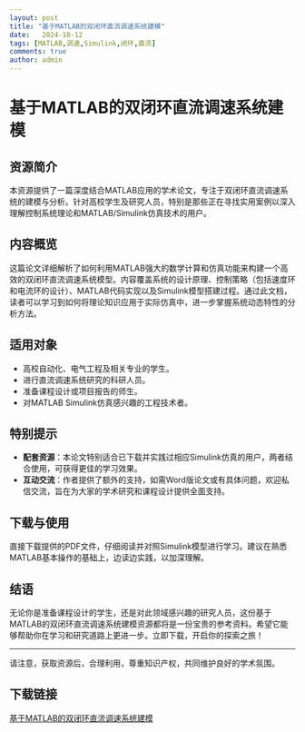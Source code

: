 ```yaml
---
layout: post
title: "基于MATLAB的双闭环直流调速系统建模"
date:   2024-10-12
tags: [MATLAB,调速,Simulink,闭环,直流]
comments: true
author: admin
---
```

# 基于MATLAB的双闭环直流调速系统建模

## 资源简介

本资源提供了一篇深度结合MATLAB应用的学术论文，专注于双闭环直流调速系统的建模与分析。针对高校学生及研究人员，特别是那些正在寻找实用案例以深入理解控制系统理论和MATLAB/Simulink仿真技术的用户。

## 内容概览

这篇论文详细解析了如何利用MATLAB强大的数学计算和仿真功能来构建一个高效的双闭环直流调速系统模型。内容覆盖系统的设计原理、控制策略（包括速度环和电流环的设计）、MATLAB代码实现以及Simulink模型搭建过程。通过此文档，读者可以学习到如何将理论知识应用于实际仿真中，进一步掌握系统动态特性的分析方法。

## 适用对象

- 高校自动化、电气工程及相关专业的学生。
- 进行直流调速系统研究的科研人员。
- 准备课程设计或项目报告的师生。
- 对MATLAB Simulink仿真感兴趣的工程技术者。

## 特别提示

- **配套资源**：本论文特别适合已下载并实践过相应Simulink仿真的用户，两者结合使用，可获得更佳的学习效果。
- **互动交流**：作者提供了额外的支持，如需Word版论文或有具体问题，欢迎私信交流，旨在为大家的学术研究和课程设计提供全面支持。
  
## 下载与使用

直接下载提供的PDF文件，仔细阅读并对照Simulink模型进行学习。建议在熟悉MATLAB基本操作的基础上，边读边实践，以加深理解。

## 结语

无论你是准备课程设计的学生，还是对此领域感兴趣的研究人员，这份基于MATLAB的双闭环直流调速系统建模资源都将是一份宝贵的参考资料。希望它能够帮助你在学习和研究道路上更进一步。立即下载，开启你的探索之旅！

---

请注意，获取资源后，合理利用，尊重知识产权，共同维护良好的学术氛围。

## 下载链接

[基于MATLAB的双闭环直流调速系统建模](https://pan.quark.cn/s/af9cc37a4784)